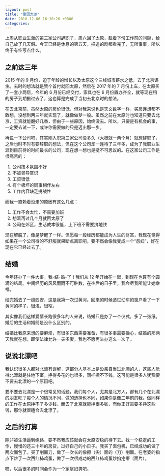```yaml
---
layout: post
title: "重回太原"
date: 2018-12-06 16:10:26 +0800
categories:
---
```


上周从职业生涯的第三家公司辞职了，周六回了太原，趁着下份工作前的间隙，给自己放了几天假。今天已经是休息的第五天，把追的剧都看完了，无所事事，所以终于有空写点什么。

## 之前这三年

2015 年的 9 月份，迫于年龄的增长以及太原这个三线城市薪水之低，去了北京谋生。去时的想法就是赞个首付就回太原，然后在 2017 年的 7 月份上车，在太原买了一套小两居，今年的 6 月份已经交付，家具也在 9 月份置办齐全，就等现在租的房子到期搬过去了，这也算是完成了当初去北京时的想法。

在去北京前，虽然太原的房价很低，但对我来说也是天文数字一样，买房连想都不敢想，没想到两三年就实现了，就像做梦一般。虽然之前在太原时也知道只要去北京，工资就能翻好几番，但由于一些原因，始终没去。所以，只要是有机会的事，一定要去试一下，或许你需要做的只是迈出那一步。

再说一下公司吧，其实刚入职第三家公司没多久（大概就一两个月）就想辞职了，之后也时不时有要辞职的想法，但在这个公司却一连待了三年多，成为了我职业生涯到目前待的时间最长的公司，现在想一想也是挺不可思议的。在这家公司工作是很痛苦的：

1. 公司技术氛围不好
2. 不被领导赏识
3. 工资很低
4. 有个极坏的同事相伴左右
5. 工作内容缺乏挑战性

而我一直赖着没走的原因有这么几点：

1. 工作不会太忙，不需要加班
2. 想着再过几个月就回太原了
3. 公司在郊区，生活成本很低，上下班不需要挤地铁

现在解脱了，像是梦醒了一样。但愿每一段经历都能成为人生的财富，我现在觉得如果在一个公司待的不舒服就果断点离职吧，要不然会像我变成一个“怨妇”，好在现在它已经过去了。

## 结婚

今年还办了一件大事，我-结-婚-了！我们从 12 年开始在一起，到现在也算有个圆满的结局。中间经历的风风雨雨不可胜数，在往后的日子里，我会尽我所能让她幸福。 

结完婚去了一趟西安，这是我第一次过黄河，回来的时候透过动车的窗户看了一下黄河的样子，很浅，很窄。

其实像我们这样爱情长跑很多年的人来说，结婚只是办了一个仪式，多了一张纸。婚后的生活和婚前是没什么区别的。

结婚比我原来想的要麻烦，有很多东西需要准备，有很多事需要操心，结婚的那两天我就在想，即使法律允许一夫多妻，我也不愿再举办这么一次了。

## 说说北漂吧

我认识很多人都对北漂有误解，这部分人基本上是没亲自当过北漂的人，这些人觉得北漂就是住地下室，挣得多花的也很多，同样攒不下钱。这可能是很多人犹豫要不要去北漂的一个原因吧。

要不要去北漂是一个很常见的话题，我们每个人，尤其是北方人，都有几个在北漂的朋友吧？每个人的情况不同，做的选择也不同，如果你是像三年前的我，做同样的工作在太原挣不了多少钱，而去了北京就能挣很多钱，而你正好需要多挣这些钱，那你就很适合去北漂了。

## 之后的打算

除非被生活逼到绝路，要不然我应该就会在太原安稳的待下去。找一个稳定的工作，慢慢的还三十年的房贷，过好自己的小日子。我买了面包机，已经成功的做了两次面包了。买了削面刀，做了一次长的像擦（尖）面的（刀）削面。在老婆的指点下炒了一次西红柿鸡蛋，做了一次很成功的西红柿鸡蛋炒掐疙瘩（面片）。

嗯，以后很多的时间会作为一个家庭妇男吧。
